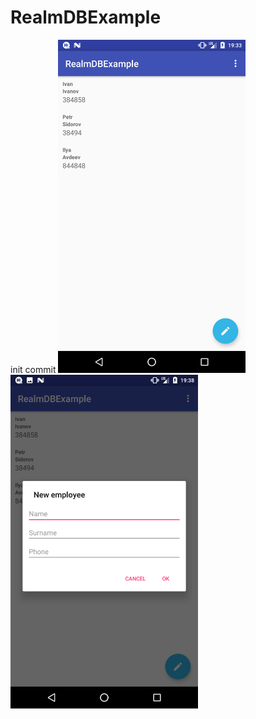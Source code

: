 # RealmDBExample
init commit
<img src="https://raw.githubusercontent.com/fursailya/RealmDBExample/996a49614feff298aa0fa315b66145dfc31c696b/device-2017-02-14-183342.png" width="300px"/>
<img src="https://raw.githubusercontent.com/fursailya/RealmDBExample/cc960f4be396b23f99d5396e4cc70b47bc7fbec7/device-2017-02-14-183850.png" width="300px"/>
